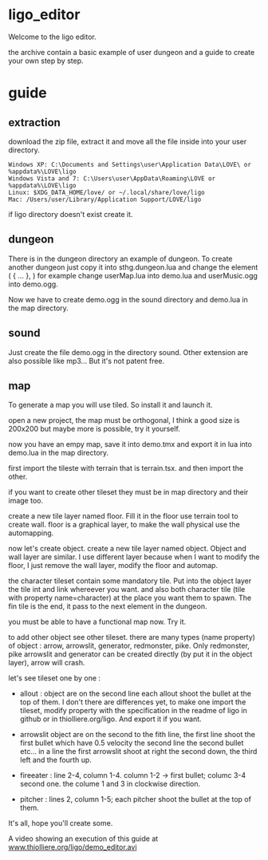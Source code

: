 # ligo_editor

Welcome to the ligo editor.

the archive contain a basic example of user dungeon and a guide to create your own step by step.

# guide

## extraction

download the zip file, extract it and move all the file inside into your user directory.

    Windows XP: C:\Documents and Settings\user\Application Data\LOVE\ or %appdata%\LOVE\ligo
    Windows Vista and 7: C:\Users\user\AppData\Roaming\LOVE or %appdata%\LOVE\ligo
    Linux: $XDG_DATA_HOME/love/ or ~/.local/share/love/ligo
    Mac: /Users/user/Library/Application Support/LOVE/ligo

if ligo directory doesn't exist create it.

## dungeon

There is in the dungeon directory an example of dungeon. To create another dungeon just copy it into sthg.dungeon.lua and change the element ( { ... }, )
for example change userMap.lua into demo.lua and userMusic.ogg into demo.ogg.

Now we have to create demo.ogg in the sound directory and demo.lua in the map directory.

## sound

Just create the file demo.ogg in the directory sound. Other extension are also possible like mp3... But it's not patent free.

## map

To generate a map you will use tiled. So install it and launch it.

open a new project, the map must be orthogonal, I think a good size is 200x200 but maybe more is possible, try it yourself.

now you have an empy map, save it into demo.tmx and export it in lua into demo.lua in the map directory.

first import the tileste with terrain that is terrain.tsx.
and then import the other.

if you want to create other tileset they must be in map directory and their image too.

create a new tile layer named floor. Fill it in the floor use terrain tool to create wall. floor is a graphical layer, to make the wall physical use the automapping. 

now let's create object. create a new tile layer named object. Object and wall layer are similar. I use different layer because when I want to modify the floor, I just remove the wall layer, modify the floor and automap.

the character tileset contain some mandatory tile. Put into the object layer the tile int and link whereever you want. and also both character tile (tile with property name=character) at the place you want them to spawn. The fin tile is the end, it pass to the next element in the dungeon.

you must be able to have a functional map now. Try it.

to add other object see other tileset. there are many types (name property) of object : arrow, arrowslit, generator, redmonster, pike. Only redmonster, pike arrowslit and generator can be created directly (by put it in the object layer), arrow will crash.

let's see tileset one by one :

* allout : object are on the second line each allout shoot the bullet at the top of them. I don't there are differences yet, to make one import the tileset, modify property with the specification in the readme of ligo in github or in thiolliere.org/ligo. And export it if you want.

* arrowslit object are on the second to the fith line, the first line shoot the first bullet which have 0.5 velocity the second line the second bullet etc... in a line the first arrowslit shoot at right the second down, the third left and the fourth up.

* fireeater : line 2-4, column 1-4. column 1-2 -> first bullet; columc 3-4 second one. the colume 1 and 3 in clockwise direction.

* pitcher : lines 2, column 1-5; each pitcher shoot the bullet at the top of them.

It's all, hope you'll create some.

A video showing an execution of this guide at www.thiolliere.org/ligo/demo_editor.avi
